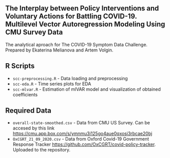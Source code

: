 ## The Interplay between Policy Interventions and Voluntary Actions for Battling COVID-19. Multilevel Vector Autoregression Modeling Using CMU Survey Data 

The analytical aproach for The COVID-19 Symptom Data Challenge.\
Prepared by Ekaterina Melianova and Artem Volgin.

## R Scripts
* `scc-preprocessing.R` - Data loading and preprocessing
* `scc-eda.R` - Time series plots for EDA
* `scc-mlvar.R` - Estimation of mlVAR model and visualization of obtained coefficients

## Required Data
* `overall-state-smoothed.csv` - Data from CMU US Survey. Can be accesed by this link https://cmu.app.box.com/s/ymnmu3i125go4aue0qxosi3rbcae20bj
* `OxCGRT_21_09_2020.csv` - Data from Oxford Covid-19 Government Response Tracker https://github.com/OxCGRT/covid-policy-tracker. Uploaded to the repository.


